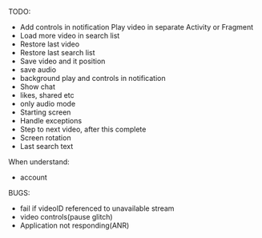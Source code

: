 
TODO:
- Add controls in notification
  Play video in separate Activity or Fragment
- Load more video in search list  
- Restore last video
- Restore last search list
- Save video and it position
- save audio
- background play and controls in notification
- Show chat
- likes, shared etc
- only audio mode
- Starting screen
- Handle exceptions
- Step to next video, after this complete
- Screen rotation
- Last search text

When understand:  
- account

BUGS:
- fail if videoID referenced to unavailable stream
- video controls(pause glitch)
- Application not responding(ANR)
